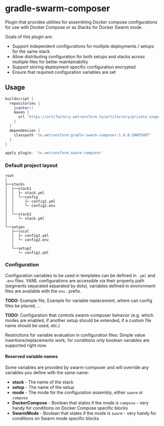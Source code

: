 gradle-swarm-composer
=====================

Plugin that provides utilities for assembling Docker compose configurations for use with Docker Compose or as Stacks for Docker Swarm mode.

Goals of this plugin are:

- Support independent configurations for multiple deployments / setups for the same stack
- Allow distributing configuration for both setups and stacks across multiple files for better maintainability
- Support storing deployment specific configuration encrypted
- Ensure that required configuration variables are set


Usage
-----


```groovy
buildscript {
  repositories {
    jcenter()
    maven {
      url 'https://artifactory.wetransform.to/artifactory/private-snapshot-local'
    }
  }
  dependencies {
    classpath 'to.wetransform:gradle-swarm-composer:1.0.0-SNAPSHOT'
  }
}

apply plugin: 'to.wetransform.swarm-composer'
```

### Default project layout

```
root
│
├──stacks
│  ├──stack1
│  │  ├─ stack.yml
│  │  └──config
│  │     ├─ config1.yml
│  │     └─ config2.env
│  │
│  └──stack2
│     └─ stack.yml
│
└──setups
   ├──local
   │  ├─ config1.yml
   │  └─ config2.env
   │
   └──setup2
      └─ config1.yml
```

### Configuration

Configuration variables to be used in templates can be defined in `.yml` and `.env` files.
YAML configurations are accessible via their property path (segments separated separated by dots), variables defined in environment files are available with the `env.` prefix.

**TODO:** Example file, Example for variable replacement, where can config files be placed, ...

**TODO:** Configuration that controls swarm-composer behavior (e.g. which modes are enabled, if another setup should be extended, if a custom file name should be used, etc.)

Restrictions for variable evaluation in configuration files: Simple value insertions/replacements work, for conditions only boolean variables are supported right now. 

#### Reserved variable names

Some variables are provided by swarm-composer and will override any variables you define with the same name:

- **stack** - The name of the stack
- **setup** - The name of the setup
- **mode** - The mode for the configuration assembly, either `swarm` or `compose`
- **DockerCompose** - Boolean that states if the mode is `compose` - very handy for conditions on Docker Compose specific blocks
- **SwarmMode** - Boolean that states if the mode is `swarm` - very handy for conditions on Swarm mode specific blocks
